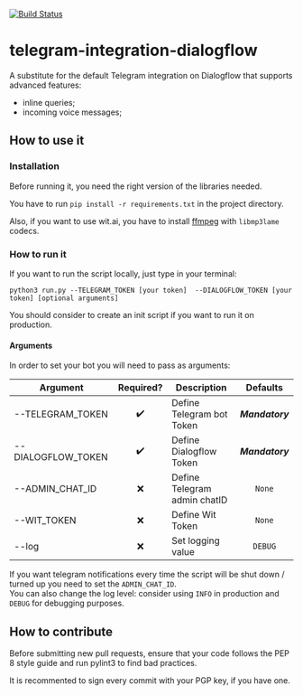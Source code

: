 [![Build Status](https://travis-ci.org/Davide95/telegram-integration-dialogflow.svg?branch=master)](https://travis-ci.org/Davide95/telegram-integration-dialogflow)

# telegram-integration-dialogflow
A substitute for the default Telegram integration on Dialogflow that supports advanced features:
* inline queries;
* incoming voice messages;

## How to use it
### Installation
Before running it, you need the right version of the libraries needed.

You have to run `pip install -r requirements.txt` in the project directory.

Also, if you want to use wit.ai, you have to install [ffmpeg](https://www.ffmpeg.org/download.html) with `libmp3lame` codecs.

### How to run it
If you want to run the script locally, just type in your terminal:

 `python3 run.py --TELEGRAM_TOKEN [your token]  --DIALOGFLOW_TOKEN [your token] [optional arguments]`

You should consider to create an init script if you want to run it on production.

#### Arguments
In order to set your bot you will need to pass as arguments:

|Argument           |Required?           |Description                  |Defaults         |
|-------------------|:------------------:|-----------------------------|:---------------:|
|--TELEGRAM_TOKEN   | :heavy_check_mark: |Define Telegram bot Token    | **_Mandatory_** |
|--DIALOGFLOW_TOKEN | :heavy_check_mark: |Define Dialogflow Token      | **_Mandatory_** |
|--ADMIN_CHAT_ID    | :x:                |Define Telegram admin chatID | `None`	         |
|--WIT_TOKEN        | :x:                |Define Wit Token             | `None`	         |
|--log              | :x:                |Set logging value            | `DEBUG`         |

If you want telegram notifications every time the script will be shut down / turned up you need to set the `ADMIN_CHAT_ID`.  
You can also change the log level: consider using `INFO` in production and `DEBUG` for debugging purposes.

## How to contribute
Before submitting new pull requests, ensure that your code follows the PEP 8 style guide and run pylint3 to find bad practices.

It is recommented to sign every commit with your PGP key, if you have one.
